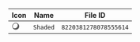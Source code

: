 | Icon | Name | File ID |
| ---  | ---  | ---     |
| ![](Shaded.png) | `Shaded` | `8220381278078555614` |

